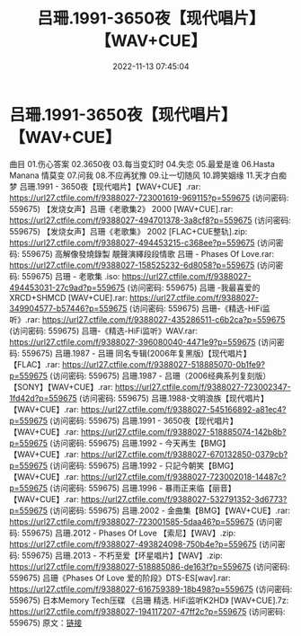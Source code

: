 ﻿---
title: 吕珊.1991-3650夜【现代唱片】【WAV+CUE】
date: 2022-11-13 07:45:04
categories: WAV车载音乐、镜像
tags: 华语中文
---
# 吕珊.1991-3650夜【现代唱片】【WAV+CUE】

曲目
01.伤心答案
02.3650夜
03.每当变幻时
04.失恋
05.最爱是谁
06.Hasta Manana 情莫变
07.问我
08.不应再犹豫
09.让一切随风
10.蹄笑姻缘
11.天才白痴梦
吕珊.1991 - 3650夜【现代唱片】【WAV+CUE】.rar: https://url27.ctfile.com/f/9388027-723001619-969115?p=559675
(访问密码: 559675)
【发烧女声】吕珊《老歌集2》 2000 [WAV+CUE].rar: https://url27.ctfile.com/f/9388027-494701378-3a8cf8?p=559675
(访问密码: 559675)
【发烧女声】吕珊《老歌集》 2002 [FLAC+CUE整轨].zip: https://url27.ctfile.com/f/9388027-494453215-c368ee?p=559675
(访问密码: 559675)
高解像發燒錄製 靚聲演繹段段情歌 吕珊 - Phases Of Love.rar: https://url27.ctfile.com/f/9388027-158525232-6d8058?p=559675
(访问密码: 559675)
吕珊 - 老歌集 .iso: https://url27.ctfile.com/f/9388027-494453031-27c9ad?p=559675
(访问密码: 559675)
吕珊 -我最喜爱的 XRCD+SHMCD [WAV+CUE].rar: https://url27.ctfile.com/f/9388027-349904577-b57446?p=559675
(访问密码: 559675)
吕珊-《精选-HiFi监听》.rar: https://url27.ctfile.com/f/9388027-435286511-c6b2ca?p=559675
(访问密码: 559675)
吕珊-《精选-HiFi监听》WAV.rar: https://url27.ctfile.com/f/9388027-396080040-4471e9?p=559675
(访问密码: 559675)
吕珊.1987 - 吕珊 同名专辑(2006年复黑版)【现代唱片】【FLAC】.rar: https://url27.ctfile.com/f/9388027-518885070-0b1fe9?p=559675
(访问密码: 559675)
吕珊.1987 - 吕珊（2006经典系列复刻版）【SONY】【WAV+CUE】.rar: https://url27.ctfile.com/f/9388027-723002347-1fd42d?p=559675
(访问密码: 559675)
吕珊.1988-文明浪族【现代唱片】【WAV+CUE】.rar: https://url27.ctfile.com/f/9388027-545166892-a81ec4?p=559675
(访问密码: 559675)
吕珊.1991 - 3650夜【现代唱片】【WAV+CUE】.rar: https://url27.ctfile.com/f/9388027-518885074-142b8b?p=559675
(访问密码: 559675)
吕珊.1992 - 今天再生【BMG】【WAV+CUE】.rar: https://url27.ctfile.com/f/9388027-670132850-0379cb?p=559675
(访问密码: 559675)
吕珊.1992 - 只記今朝笑【BMG】【WAV+CUE】.rar: https://url27.ctfile.com/f/9388027-723002018-14487c?p=559675
(访问密码: 559675)
吕珊.1996 - 暴雨正来临【丽音】【WAV+CUE】.rar: https://url27.ctfile.com/f/9388027-532791352-3d6773?p=559675
(访问密码: 559675)
吕珊.2002 - 金曲集【BMG】【WAV+CUE】.rar: https://url27.ctfile.com/f/9388027-723001585-5daa46?p=559675
(访问密码: 559675)
吕珊.2012 - Phases Of Love 【索尼】【WAV】.zip: https://url27.ctfile.com/f/9388027-493824098-750b4e?p=559675
(访问密码: 559675)
吕珊.2013 - 不朽至爱【环星唱片】【WAV】.zip: https://url27.ctfile.com/f/9388027-518885086-de163f?p=559675
(访问密码: 559675)
吕珊《Phases Of Love 爱的阶段》DTS-ES[wav].rar: https://url27.ctfile.com/f/9388027-616759389-18b498?p=559675
(访问密码: 559675)
日本Memory Tech压碟 《吕珊 精选. HiFi监听K2HD》 [WAV+CUE].7z: https://url27.ctfile.com/f/9388027-194117207-47ff2c?p=559675
(访问密码: 559675)
原文：[链接](https://blog.sina.com.cn/s/blog_1647c7e7601031078.html)